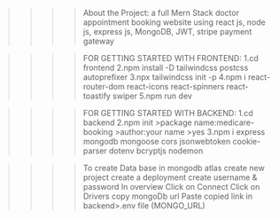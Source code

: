  
>>>>About the Project:
> a full Mern Stack doctor appointment booking website using react js, node js,  express js, MongoDB, JWT,  stripe payment gateway



>>>>FOR GETTING STARTED WITH FRONTEND:
1.cd frontend
2.npm install -D tailwindcss postcss autoprefixer
3.npx tailwindcss init -p
4.npm i react-router-dom react-icons react-spinners react-toastify swiper
5.npm run dev


>>>>FOR GETTING STARTED WITH BACKEND:
1.cd backend
2.npm init
    >package name:medicare-booking
    >author:your name
    >yes
3.npm i express mongodb mongoose cors jsonwebtoken cookie-parser dotenv bcryptjs nodemon


>>>>To create Data base in mongodb atlas 
> create new project 
> create a deployment
> create username & password
> In overview
  > Click on Connect
  > Click on Drivers
  > copy mongoDb url
  >Paste copied link in backend>.env file (MONGO_URL)




